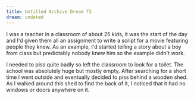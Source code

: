 ```yaml
---
title: Untitled Archive Dream 73
dream: undated
---
```


I was a teacher in a classroom of about 25 kids, it was the start of the day and I'd given them all an assignment to write a script for a movie featuring people they knew. As an example, I'd started telling a story about a boy from class <!-- RC --> but predictably nobody knew him so the example didn't work.

I needed to piss quite badly so left the classroom to look for a toilet. The school was absolutely huge but mostly empty. After searching for a short time I went outside and eventually decided to piss behind a wooden shed. As I walked around this shed to find the back of it, I noticed that it had no windows or doors anywhere on it.